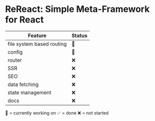 # ReReact: Simple Meta-Framework for React

| Feature                   | Status |
| ------------------------- | ------ |
| file system based routing | 🔧     |
| config                    | 🔧     |
| router                    | ❌     |
| SSR                       | ❌     |
| SEO                       | ❌     |
| data fetching             | ❌     |
| state management          | ❌     |
| docs                      | ❌     |

🔧 = currently working on
✅ = done
❌ = not started
